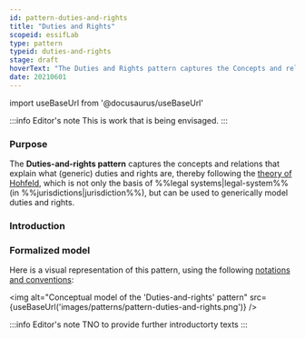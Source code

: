 ```yaml
---
id: pattern-duties-and-rights
title: "Duties and Rights"
scopeid: essifLab
type: pattern
typeid: duties-and-rights
stage: draft
hoverText: "The Duties and Rights pattern captures the Concepts and relations that explain what a generic duties and rights consists of (based on Hofeld's theories), and relates it to Jurisdictions, Parties and Legal Entities."
date: 20210601
---
```


import useBaseUrl from '@docusaurus/useBaseUrl'

:::info Editor's note
This is work that is being envisaged.
:::
### Purpose
<!-- Concisely describe what can you do with the pattern that is (at least) harder if you didn't have it. -->
The **Duties-and-rights pattern** captures the concepts and relations that explain what (generic) duties and rights are, thereby following the [theory of Hohfeld](https://plato.stanford.edu/entries/rights/#FormRighHohfAnalSyst), which is not only the basis of %%legal systems|legal-system%% (in %%jurisdictions|jurisdiction%%), but can be used to generically model duties and rights.

### Introduction
<!-- Gently introduce the pattern, by referring to real-world situations and using colloquial terms, so that when someone has read the text, (s)he knows what it is about, and is ready to delve into the specifics of the pattern. -->

### Formalized model
Here is a visual representation of this pattern, using the following [notations and conventions](../notations-and-conventions#pattern-diagram-notations):

<img
  alt="Conceptual model of the 'Duties-and-rights' pattern"
  src={useBaseUrl('images/patterns/pattern-duties-and-rights.png')}
/>

:::info Editor's note
TNO to provide further introductorty texts
:::
